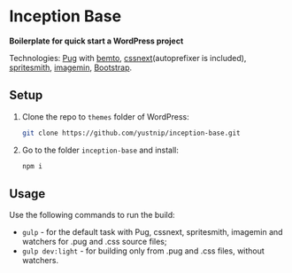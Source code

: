 # Inception Base
**Boilerplate for quick start a WordPress project**

Technologies: [Pug](https://pugjs.org/) with [bemto](https://github.com/kizu/bemto), [cssnext](http://cssnext.io/)(autoprefixer is included), [spritesmith](https://github.com/Ensighten/spritesmith), [imagemin](https://github.com/imagemin/imagemin), [Bootstrap](http://getbootstrap.com/).

## Setup
1. Clone the repo to `themes` folder of WordPress:
    ```sh
    git clone https://github.com/yustnip/inception-base.git
    ```

2. Go to the folder `inception-base` and install:
    ```sh
    npm i
    ```

## Usage
Use the following commands to run the build:

* `gulp` - for the default task with Pug, cssnext, spritesmith, imagemin and watchers for .pug and .css source files;
* `gulp dev:light` - for building only from .pug and .css files, without watchers.


